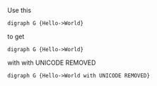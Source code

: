Use this


```
digraph G {Hello->World}
```

to get 

```graphviz
digraph G {Hello->World}
```

with with UNICODE REMOVED

```graphviz
digraph G {Hello->World with UNICODE REMOVED}
```
